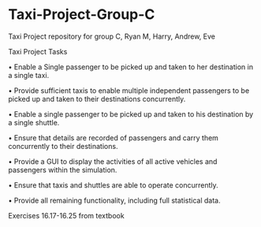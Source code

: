 # Taxi-Project-Group-C
Taxi Project repository for group C, Ryan M, Harry, Andrew, Eve

Taxi Project Tasks

•	Enable a Single passenger to be picked up and taken to her destination in a single taxi.

•	Provide sufficient taxis to enable multiple independent passengers to be picked up and taken to their destinations concurrently.

•	Enable a single passenger to be picked up and taken to his destination by a single shuttle.

•	Ensure that details are recorded of passengers and carry them concurrently to their destinations.

•	Provide a GUI to display the activities of all active vehicles and passengers within the simulation.

•	Ensure that taxis and shuttles are able to operate concurrently.

•	Provide all remaining functionality, including full statistical data.

Exercises 16.17-16.25 from textbook

